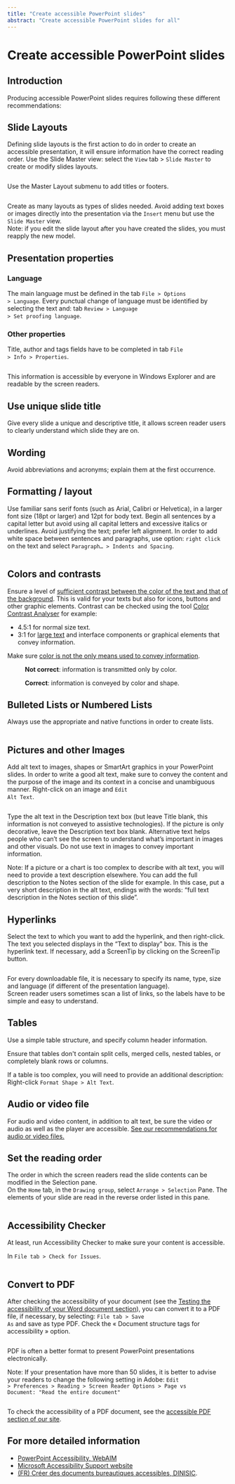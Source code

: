```yaml
---
title: "Create accessible PowerPoint slides"
abstract: "Create accessible PowerPoint slides for all"
---
```


# Create accessible PowerPoint slides

## Introduction

Producing accessible PowerPoint slides requires following these different recommendations:

## Slide Layouts

Defining slide layouts is the first action to do in order to create an accessible presentation, it will ensure information have the correct reading order.
Use the Slide Master view: select the <code>View</code> tab > <code>Slide Master</code> to create or modify slides layouts. 

<img class="center" src="/en/content-and-communication/images/screen1.png" alt=""/>

Use the Master Layout submenu to add titles or footers.

<img class="center" src="/en/content-and-communication/images/screen2.png" alt=""/>

Create as many layouts as types of slides needed.
Avoid adding text boxes or images directly into the presentation via the <code>Insert</code> menu but use the <code>Slide Master</code> view.  
Note: if you edit the slide layout after you have created the slides, you must reapply the new model.

## Presentation properties

### Language

The main language must be defined in the tab <code>File > Options > Language</code>.
Every punctual change of language must be identified by selecting the text and: tab <code>Review > Language > Set proofing language</code>.

### Other properties
Title, author and tags fields have to be completed in tab <code>File > Info > Properties</code>.

<img class="center" src="/en/content-and-communication/images/screen3.png" alt=""/>

This information is accessible by everyone in Windows Explorer and are readable by the screen readers. 

## Use unique slide title
Give every slide a unique and descriptive title, it allows screen reader users to clearly understand which slide they are on.

## Wording
Avoid abbreviations and acronyms; explain them at the first occurrence.

## Formatting / layout
Use familiar sans serif fonts (such as Arial, Calibri or Helvetica), in a larger font size (18pt or larger) and 12pt for body text.
Begin all sentences by a capital letter but avoid using all capital letters and excessive italics or underlines.
Avoid justifying the text; prefer left alignment.
In order to add white space between sentences and paragraphs, use option: <code>right click</code> on the text and select <code>Paragraph… > Indents and Spacing</code>.

<img class="center" src="/en/content-and-communication/images/screen4.png" alt=""/>

## Colors and contrasts

Ensure a level of [sufficient contrast between the color of the text and that of the background](/en/web/design/colors-and-contrasts/#make-sure-there-is-enough-contrast-between-font-and-background-colors). This is valid for your texts but also for icons, buttons and other graphic elements. Contrast can be checked using the tool [Color Contrast Analyser](https://www.paciellogroup.com/resources/contrastanalyser/) for example:
* 4.5:1 for normal size text.
* 3:1 for [large text](/en/glossary/#large-text) and interface components or graphical elements that convey information.

Make sure [color is not the only means used to convey information](/en/web/design/colors-and-contrasts/#do-not-use-colour-or-sensory-characteristics-as-the-unique-source-of-information).

<figure>
  <img src="/en/content-and-communication/images/color1.png" alt=""/>  
  <figcaption><strong>Not correct</strong>: information is transmitted only by color.</figcaption>
</figure>

<figure>
  <img src="/en/content-and-communication/images/color2.png" alt=""/>
  <figcaption><strong>Correct</strong>: information is conveyed by color and shape.</figcaption>
</figure>

## Bulleted Lists or Numbered Lists
Always use the appropriate and native functions in order to create lists.

<img class="center" src="/en/content-and-communication/images/images/screen5.png" alt=""/>

## Pictures and other Images

Add alt text to images, shapes or SmartArt graphics in your PowerPoint slides.
In order to write a good alt text, make sure to convey the content and the purpose of the image and its context in a concise and unambiguous manner.
Right-click on an image and <code>Edit Alt Text</code>.

<img class="center" src="/en/content-and-communication/images/screen6.png" alt=""/>

Type the alt text in the Description text box (but leave Title blank, this information is not conveyed to assistive technologies).
If the picture is only decorative, leave the Description text box blank.
Alternative text helps people who can’t see the screen to understand what’s important in images and other visuals.
Do not use text in images to convey important information.  

Note: If a picture or a chart is too complex to describe with alt text, you will need to provide a text description elsewhere. You can add the full description to the Notes section of the slide for example. In this case, put a very short description in the alt text, endings with the words: “full text description in the Notes section of this slide”.

## Hyperlinks
Select the text to which you want to add the hyperlink, and then right-click.
The text you selected displays in the “Text to display” box. This is the hyperlink text.
If necessary, add a ScreenTip by clicking on the ScreenTip button.  

<img class="center" src="/en/content-and-communication/images/screen11.png" alt=""/>

For every downloadable file, it is necessary to specify its name, type, size and language (if different of the presentation language).  
Screen reader users sometimes scan a list of links, so the labels have to be simple and easy to understand. 

## Tables

Use a simple table structure, and specify column header information.

Ensure that tables don't contain split cells, merged cells, nested tables, or completely blank rows or columns.

If a table is too complex, you will need to provide an additional description: Right-click <code>Format Shape > Alt Text</code>.

## Audio or video file
For audio and video content, in addition to alt text, be sure the video or audio as well as the player are accessible.
<a href="/en/content-and-communication/animated-components/">See our recommendations for audio or video files.</a>

## Set the reading order
The order in which the screen readers read the slide contents can be modified in the Selection pane.  
On the <code>Home</code> tab, in the <code>Drawing group</code>, select <code>Arrange > Selection</code> Pane.
The elements of your slide are read in the reverse order listed in this pane.

<img class="center" src="/en/content-and-communication/images/screen7.png" alt=""/>

## Accessibility Checker
At least, run Accessibility Checker to make sure your content is accessible.  

In <code>File tab > Check for Issues</code>.

<img class="center" src="/en/content-and-communication/images/screen8.png" alt=""/>

## Convert to PDF

After checking the accessibility of your document (see the <a href="/en/content-and-communication/powerpoint/test/">Testing the accessibility of your Word document section</a>), you can convert it to a PDF file, if necessary, by selecting: <code>File tab > Save As</code> and save as type PDF.
Check the « Document structure tags for accessibility » option.

<img src="/en/content-and-communication/images/screen9.png" alt=""/>

PDF is often a better format to present PowerPoint presentations electronically.  

Note:  If your presentation have more than 50 slides, it is better to advise your readers to change the following setting in Adobe:
<code>Edit > Preferences > Reading > Screen Reader Options > Page vs Document: "Read the entire document"</code>

<img src="/en/content-and-communication/images/screen10.png" alt=""/>

To check the accessibility of a PDF document, see the <a href="/en/content-and-communication/pdf/">accessible PDF section of our site</a>.

## For more detailed information
- [PowerPoint Accessibility, WebAIM](https://webaim.org/techniques/powerpoint/)
- [Microsoft Accessibility Support website](https://support.office.com/en-us/article/Make-your-PowerPoint-presentations-accessible-6f7772b2-2f33-4bd2-8ca7-dae3b2b3ef25)
- <a href="https://disic.github.io/guides-documents_bureautiques_accessibles/html/" lang="fr">(FR) Créer des documents bureautiques accessibles, DINISIC</a>.

